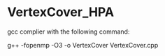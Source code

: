 # VertexCover_HPA

gcc complier with the following command:

g++ -fopenmp -O3 -o VertexCover VertexCover.cpp

